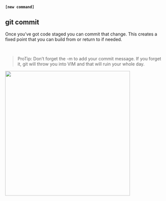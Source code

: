 #### `[new command]`
##  git commit

Once you’ve got code staged you can commit that change. This creates a fixed point that you can build from or return to if needed.

<br>

>ProTip: Don’t forget the -m to add your commit message. If you forget it, git will throw you into VIM and that will ruin your whole day.

<img src="images/framedhouse.jpg" width="400">
